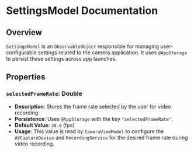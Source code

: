 # SettingsModel Documentation

## Overview

`SettingsModel` is an `ObservableObject` responsible for managing user-configurable settings related to the camera application. It uses `@AppStorage` to persist these settings across app launches.

## Properties

### `selectedFrameRate`: Double

- **Description**: Stores the frame rate selected by the user for video recording.
- **Persistence**: Uses `@AppStorage` with the key `"selectedFrameRate"`.
- **Default Value**: `30.0` (fps)
- **Usage**: This value is read by `CameraViewModel` to configure the `AVCaptureDevice` and `RecordingService` for the desired frame rate during video recording. 